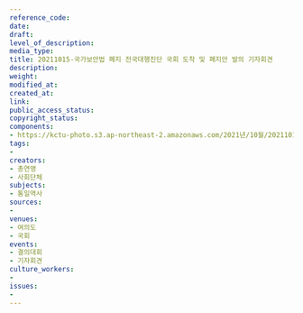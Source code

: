 ```yaml
---
reference_code: 
date: 
draft: 
level_of_description: 
media_type: 
title: 20211015-국가보안법 폐지 전국대행진단 국회 도착 및 폐지안 발의 기자회견
description: 
weight: 
modified_at: 
created_at: 
link: 
public_access_status: 
copyright_status: 
components:
- https://kctu-photo.s3.ap-northeast-2.amazonaws.com/2021년/10월/20211015-국가보안법+폐지+전국대행진단+국회+도착+및+폐지안+발의+기자회견/_1D20442.jpg
tags:
- 
creators:
- 총연맹
- 사회단체
subjects:
- 통일역사
sources:
- 
venues:
- 여의도
- 국회
events:
- 결의대회
- 기자회견
culture_workers:
- 
issues:
- 
---
```

